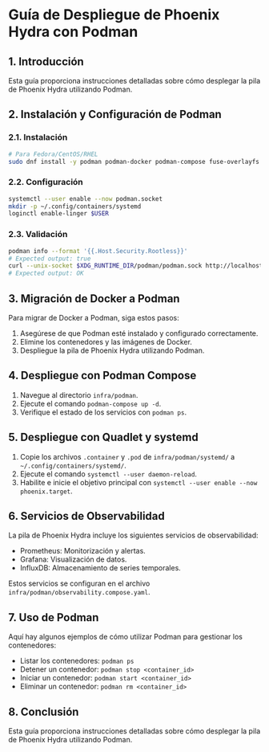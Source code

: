 # Guía de Despliegue de Phoenix Hydra con Podman

## 1. Introducción

Esta guía proporciona instrucciones detalladas sobre cómo desplegar la pila de Phoenix Hydra utilizando Podman.

## 2. Instalación y Configuración de Podman

### 2.1. Instalación

```bash
# Para Fedora/CentOS/RHEL
sudo dnf install -y podman podman-docker podman-compose fuse-overlayfs slirp4netns
```

### 2.2. Configuración

```bash
systemctl --user enable --now podman.socket
mkdir -p ~/.config/containers/systemd
loginctl enable-linger $USER
```

### 2.3. Validación

```bash
podman info --format '{{.Host.Security.Rootless}}'
# Expected output: true
curl --unix-socket $XDG_RUNTIME_DIR/podman/podman.sock http://localhost/_ping
# Expected output: OK
```

## 3. Migración de Docker a Podman

Para migrar de Docker a Podman, siga estos pasos:

1.  Asegúrese de que Podman esté instalado y configurado correctamente.
2.  Elimine los contenedores y las imágenes de Docker.
3.  Despliegue la pila de Phoenix Hydra utilizando Podman.

## 4. Despliegue con Podman Compose

1.  Navegue al directorio `infra/podman`.
2.  Ejecute el comando `podman-compose up -d`.
3.  Verifique el estado de los servicios con `podman ps`.

## 5. Despliegue con Quadlet y systemd

1.  Copie los archivos `.container` y `.pod` de `infra/podman/systemd/` a `~/.config/containers/systemd/`.
2.  Ejecute el comando `systemctl --user daemon-reload`.
3.  Habilite e inicie el objetivo principal con `systemctl --user enable --now phoenix.target`.

## 6. Servicios de Observabilidad

La pila de Phoenix Hydra incluye los siguientes servicios de observabilidad:

*   Prometheus: Monitorización y alertas.
*   Grafana: Visualización de datos.
*   InfluxDB: Almacenamiento de series temporales.

Estos servicios se configuran en el archivo `infra/podman/observability.compose.yaml`.

## 7. Uso de Podman

Aquí hay algunos ejemplos de cómo utilizar Podman para gestionar los contenedores:

*   Listar los contenedores: `podman ps`
*   Detener un contenedor: `podman stop <container_id>`
*   Iniciar un contenedor: `podman start <container_id>`
*   Eliminar un contenedor: `podman rm <container_id>`

## 8. Conclusión

Esta guía proporciona instrucciones detalladas sobre cómo desplegar la pila de Phoenix Hydra utilizando Podman.